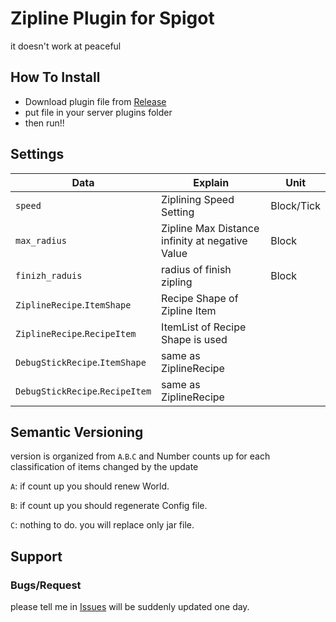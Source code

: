 # Zipline Plugin for Spigot

it doesn't work at peaceful

## How To Install

 - Download plugin file from [Release](https://github.com/N-Magi/Spigot-Ziplines/releases/)
 - put file in your server plugins folder
 - then run!!

## Settings

|Data|Explain|Unit|
|---|---|---|
|`speed`|Ziplining Speed Setting|Block/Tick
|`max_radius`|Zipline Max Distance infinity at negative Value|Block|
|`finizh_raduis`|radius of finish zipling|Block|
|`ZiplineRecipe`.`ItemShape`|Recipe Shape of Zipline Item||
|`ZiplineRecipe`.`RecipeItem`|ItemList of Recipe Shape is used||
|`DebugStickRecipe`.`ItemShape`| same as ZiplineRecipe||
|`DebugStickRecipe`.`RecipeItem`| same as ZiplineRecipe||

## Semantic Versioning

version is organized from `A`.`B`.`C` and Number counts up for each classification of items changed by the update

`A`: if count up you should renew World.

`B`: if count up you should regenerate Config file.

`C`: nothing to do. you will replace only jar file.

## Support
### Bugs/Request
please tell me in [Issues](/Spigot-Ziplines/issues) will be suddenly updated one day.
